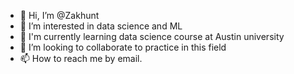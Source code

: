 - 👋 Hi, I’m @Zakhunt
- 👀 I’m interested in data science and ML
- 🌱 I'm currently learning data science course at Austin university
- 💞️ I’m looking to collaborate to practice in this field
- 📫 How to reach me by email.

<!---
Zakhunt/Zakhunt is a ✨ special ✨ repository because its `README.md` (this file) appears on your GitHub profile.
You can click the Preview link to take a look at your changes.
--->

